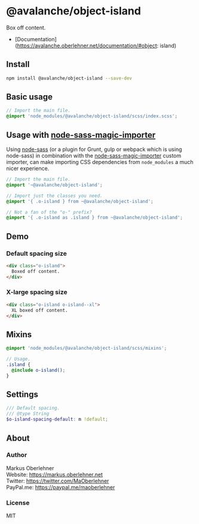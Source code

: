 # @avalanche/object-island
Box off content.

- [Documentation](https://avalanche.oberlehner.net/documentation/#object: island)

## Install
```bash
npm install @avalanche/object-island --save-dev
```

## Basic usage
```scss
// Import the main file.
@import 'node_modules/@avalanche/object-island/scss/index.scss';
```

## Usage with [node-sass-magic-importer](https://github.com/maoberlehner/node-sass-magic-importer)
Using [node-sass](https://github.com/sass/node-sass) (or a plugin for Grunt, gulp or webpack which is using node-sass) in combination with the [node-sass-magic-importer](https://github.com/maoberlehner/node-sass-magic-importer) custom importer, can make importing CSS dependencies from `node_modules` a much nicer experience.

```scss
// Import the main file.
@import '~@avalanche/object-island';

// Import just the classes you need.
@import '{ .o-island } from ~@avalanche/object-island';

// Not a fan of the "o-" prefix?
@import '{ .o-island as .island } from ~@avalanche/object-island';
```

## Demo
### Default spacing size
```html
<div class="o-island">
  Boxed off content.
</div>
```

### X-large spacing size
```html
<div class="o-island o-island--xl">
  XL boxed off content.
</div>
```

## Mixins
```scss
@import 'node_modules/@avalanche/object-island/scss/mixins';

// Usage.
.island {
  @include o-island();
}
```

## Settings
```scss
/// Default spacing.
/// @type String
$o-island-spacing-default: m !default;
```

## About
### Author
Markus Oberlehner  
Website: https://markus.oberlehner.net  
Twitter: https://twitter.com/MaOberlehner  
PayPal.me: https://paypal.me/maoberlehner

### License
MIT
